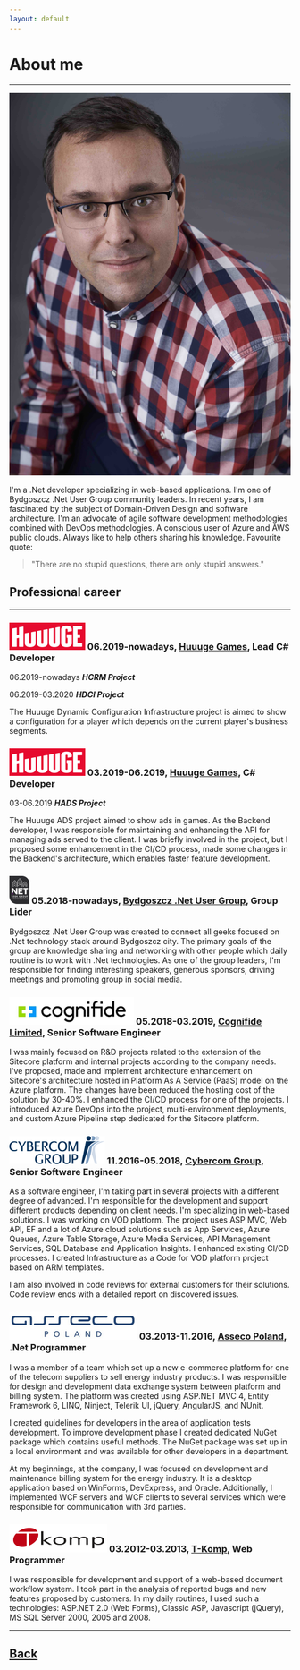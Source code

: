 ```yaml
---
layout: default
---
```


# About me 
___

![Rafał Pieńkowski](/content/images/me.jpg)

I'm a .Net developer specializing in web-based applications. I'm one of Bydgoszcz .Net User Group community leaders. In recent years, I am fascinated by the subject of Domain-Driven Design and software architecture. I'm an advocate of agile software development methodologies combined with DevOps methodologies. A conscious user of Azure and AWS public clouds. Always like to help others sharing his knowledge. Favourite quote:
> "There are no stupid questions, there are only stupid answers."

## Professional career
___

### ![Huuuge Games logo](/content/images/huuuge-logo.png) 06.2019-nowadays, [Huuuge Games](http://www.huuugegames.com/), Lead C# Developer

06.2019-nowadays ***HCRM Project***

06.2019-03.2020 ***HDCI Project***

The Huuuge Dynamic Configuration Infrastructure project is aimed to show a configuration for a player which depends on the current player's business segments.

### ![Huuuge Games logo](/content/images/huuuge-logo.png) 03.2019-06.2019, [Huuuge Games](http://www.huuugegames.com/), C# Developer

03-06.2019 ***HADS Project***

The Huuuge ADS project aimed to show ads in games. As the Backend developer, I was responsible for maintaining and enhancing the API for managing ads served to the client. I was briefly involved in the project, but I proposed some enhancement in the CI/CD process, made some changes in the Backend's architecture, which enables faster feature development.

### ![Bydgoszcz .Net User Group](/content/images/bug_net.png) 05.2018-nowadays, [Bydgoszcz .Net User Group](https://www.facebook.com/Bydgoszcz-Net-User-Group-1008732075973110/), Group Lider
Bydgoszcz .Net User Group was created to connect all geeks focused on .Net technology stack around Bydgoszcz city. The primary goals of the group are knowledge sharing and networking with other people which daily routine is to work with .Net technologies.
As one of the group leaders, I'm responsible for finding interesting speakers, generous sponsors, driving meetings and promoting group in social media.

### ![Cognifide](/content/images/cognifide.png) 05.2018-03.2019, [Cognifide Limited](https://www.cognifide.com/), Senior Software Engineer
I was mainly focused on R&D projects related to the extension of the Sitecore platform and internal projects according to the company needs.
I've proposed, made and implement architecture enhancement on Sitecore's architecture hosted in Platform As A Service (PaaS) model on the Azure platform. The changes have been reduced the hosting cost of the solution by 30-40%.
I enhanced the CI/CD process for one of the projects. I introduced Azure DevOps into the project, multi-environment deployments, and custom Azure Pipeline step dedicated for the Sitecore platform.

### ![Cybercom](/content/images/cybercom.png) 11.2016-05.2018, [Cybercom Group](https://www.cybercom.com/), Senior Software Engineer 
As a software engineer, I'm taking part in several projects with a different degree of advanced. I'm responsible for the development and support different products depending on client needs. I'm specializing in web-based solutions. I was working on VOD platform. The project uses ASP MVC, Web API, EF and a lot of Azure cloud solutions such as App Services, Azure Queues, Azure Table Storage, Azure Media Services, API Management Services, SQL Database and Application Insights. I enhanced existing CI/CD processes. I created Infrastructure as a Code for VOD platform project based on ARM templates.

I am also involved in code reviews for external customers for their solutions. Code review ends with a detailed report on discovered issues.

### ![Asseco Poland](/content/images/asseco.jpg) 03.2013-11.2016, [Asseco Poland](https://pl.asseco.com/en/), .Net Programmer
I was a member of a team which set up a new e-commerce platform for one of the telecom suppliers to sell energy industry products. I was responsible for design and development data exchange system between platform and billing system. The platform was created using ASP.NET MVC 4, Entity Framework 6, LINQ, Ninject, Telerik UI, jQuery, AngularJS, and NUnit.

I created guidelines for developers in the area of application tests development. To improve development phase I created dedicated NuGet package which contains useful methods. The NuGet package was set up in a local environment and was available for other developers in a department.

At my beginnings, at the company, I was focused on development and maintenance billing system for the energy industry. It is a desktop application based on WinForms, DevExpress, and Oracle. Additionally, I implemented WCF servers and WCF clients to several services which were responsible for communication with 3rd parties.

### ![T-Komp](/content/images/tkomp.png) 03.2012-03.2013, [T-Komp](http://www.tkomp.pl/lang-en.html), Web Programmer
I was responsible for development and support of a web-based document workflow system. I took part in the analysis of reported bugs and new features proposed by customers.
In my daily routines, I used such a technologies: ASP.NET 2.0 (Web Forms), Classic ASP, Javascript (jQuery), MS SQL Server 2000, 2005 and 2008.

___

## [Back](/)